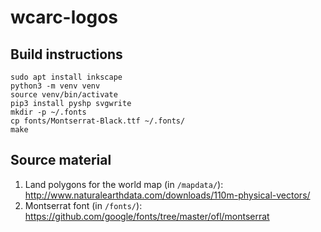 wcarc-logos
===========

## Build instructions

```
sudo apt install inkscape
python3 -m venv venv
source venv/bin/activate
pip3 install pyshp svgwrite
mkdir -p ~/.fonts
cp fonts/Montserrat-Black.ttf ~/.fonts/
make
```

## Source material

1. Land polygons for the world map (in `/mapdata/`): http://www.naturalearthdata.com/downloads/110m-physical-vectors/
2. Montserrat font (in `/fonts/`): https://github.com/google/fonts/tree/master/ofl/montserrat
